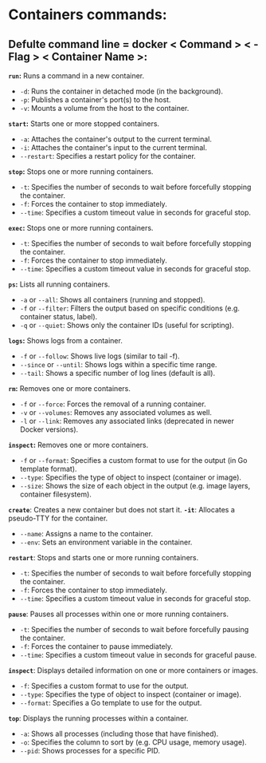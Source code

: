 # Containers commands:

## Defulte command line = docker < Command > < -Flag > < Container Name >:

**`run`:** Runs a command in a new container.
- `-d`: Runs the container in detached mode (in the background).
- `-p`: Publishes a container's port(s) to the host.
- `-v`: Mounts a volume from the host to the container.

**`start`:** Starts one or more stopped containers.
- `-a`: Attaches the container's output to the current terminal.
- `-i`: Attaches the container's input to the current terminal.
- `--restart`: Specifies a restart policy for the container.

**`stop`:** Stops one or more running containers.
- `-t`: Specifies the number of seconds to wait before forcefully stopping the container.
- `-f`: Forces the container to stop immediately.
- `--time`: Specifies a custom timeout value in seconds for graceful stop.
  
**`exec`:** Stops one or more running containers.
- `-t`: Specifies the number of seconds to wait before forcefully stopping the container.
- `-f`: Forces the container to stop immediately.
- `--time`: Specifies a custom timeout value in seconds for graceful stop.

**`ps`:** Lists all running containers.
- `-a` or `--all`: Shows all containers (running and stopped).
- `-f` or `--filter`: Filters the output based on specific conditions (e.g. container status, label).
- `-q` or `--quiet`: Shows only the container IDs (useful for scripting).

**`logs`:** Shows logs from a container.
- `-f` or `--follow`: Shows live logs (similar to tail -f).
- `--since` or `--until`: Shows logs within a specific time range.
- `--tail`: Shows a specific number of log lines (default is all).

**`rm`:** Removes one or more containers.
- `-f` or `--force`: Forces the removal of a running container.
- `-v` or `--volumes`: Removes any associated volumes as well.
- `-l` or `--link`: Removes any associated links (deprecated in newer Docker versions).

**`inspect`:** Removes one or more containers.
- `-f` or `--format`: Specifies a custom format to use for the output (in Go template format).
- `--type`: Specifies the type of object to inspect (container or image).
- `--size`: Shows the size of each object in the output (e.g. image layers, container filesystem).

**`create`**: Creates a new container but does not start it.
**`-it`**: Allocates a pseudo-TTY for the container.
- `--name`: Assigns a name to the container.
- `--env`: Sets an environment variable in the container.

**`restart`**: Stops and starts one or more running containers.
- `-t`: Specifies the number of seconds to wait before forcefully stopping the container.
- `-f`: Forces the container to stop immediately.
- `--time`: Specifies a custom timeout value in seconds for graceful stop.

**`pause`**: Pauses all processes within one or more running containers.
- `-t`: Specifies the number of seconds to wait before forcefully pausing the container.
- `-f`: Forces the container to pause immediately.
- `--time`: Specifies a custom timeout value in seconds for graceful pause.

**`inspect`**: Displays detailed information on one or more containers or images.
- `-f`: Specifies a custom format to use for the output.
- `--type`: Specifies the type of object to inspect (container or image).
- `--format`: Specifies a Go template to use for the output.

**`top`**: Displays the running processes within a container.
- `-a`: Shows all processes (including those that have finished).
- `-o`: Specifies the column to sort by (e.g. CPU usage, memory usage).
- `--pid`: Shows processes for a specific PID.

